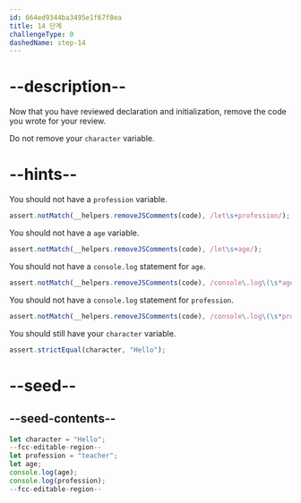 ```yaml
---
id: 664ed9344ba3495e1f67f8ea
title: 14 단계
challengeType: 0
dashedName: step-14
---
```


# --description--

Now that you have reviewed declaration and initialization, remove the code you wrote for your review.

Do not remove your `character` variable.

# --hints--

You should not have a `profession` variable.

```js
assert.notMatch(__helpers.removeJSComments(code), /let\s+profession/);
```

You should not have a `age` variable.

```js
assert.notMatch(__helpers.removeJSComments(code), /let\s+age/);
```

You should not have a `console.log` statement for `age`.

```js
assert.notMatch(__helpers.removeJSComments(code), /console\.log\(\s*age\s*\);/);
```

You should not have a `console.log` statement for `profession`.

```js
assert.notMatch(__helpers.removeJSComments(code), /console\.log\(\s*profession\s*\);/);
```

You should still have your `character` variable.

```js
assert.strictEqual(character, "Hello");
```

# --seed--

## --seed-contents--

```js
let character = "Hello";
--fcc-editable-region--
let profession = "teacher";
let age;
console.log(age);
console.log(profession);
--fcc-editable-region--
```
